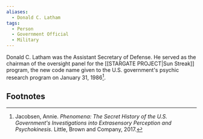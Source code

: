 ```yaml
---
aliases:
  - Donald C. Latham
tags:
  - Person
  - Government Official
  - Military
---
```

Donald C. Latham was the Assistant Secretary of Defense. He served as the chairman of the oversight panel for the [[STARGATE PROJECT|Sun Streak]] program, the new code name given to the U.S. government's psychic research program on January 31, 1986[^1].

## Footnotes
[^1]: Jacobsen, Annie. *Phenomena: The Secret History of the U.S. Government's Investigations into Extrasensory Perception and Psychokinesis*. Little, Brown and Company, 2017.
